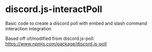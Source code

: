 # discord.js-interactPoll
Basic code to create a discord poll with embed and slash command interaction integration

Based off of/modified from discord.js-poll: https://www.npmjs.com/package/discord.js-poll


